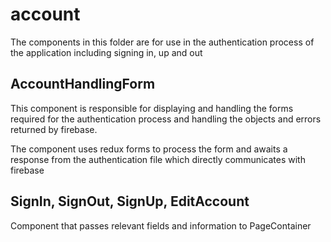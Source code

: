 # account
The components in this folder are for use in the authentication process of the application including signing in, up and out

## AccountHandlingForm
This component is responsible for displaying and handling the forms required for the authentication process and handling the objects and errors returned by firebase. 

The component uses redux forms to process the form and awaits a response from the authentication file which directly communicates with firebase 

## SignIn, SignOut, SignUp, EditAccount
Component that passes relevant fields and information to PageContainer

